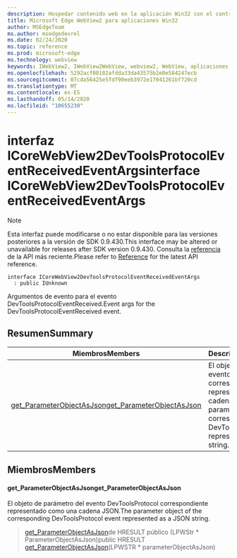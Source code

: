 ```yaml
---
description: Hospedar contenido web en la aplicación Win32 con el control Microsoft Edge WebView2
title: Microsoft Edge WebView2 para aplicaciones Win32
author: MSEdgeTeam
ms.author: msedgedevrel
ms.date: 02/24/2020
ms.topic: reference
ms.prod: microsoft-edge
ms.technology: webview
keywords: IWebView2, IWebView2WebView, webview2, WebView, aplicaciones Win32, Win32, Edge, ICoreWebView2, ICoreWebView2Host, control de explorador, HTML Edge
ms.openlocfilehash: 5292acf08102afdda33da43575b2e0e584247ecb
ms.sourcegitcommit: 07cda56425e5fdf90eeb3972e17041261bf720cd
ms.translationtype: MT
ms.contentlocale: es-ES
ms.lasthandoff: 05/14/2020
ms.locfileid: "10655230"
---
```

# <span data-ttu-id="a9d37-104">interfaz ICoreWebView2DevToolsProtocolEventReceivedEventArgs</span><span class="sxs-lookup"><span data-stu-id="a9d37-104">interface ICoreWebView2DevToolsProtocolEventReceivedEventArgs</span></span> 

> [!NOTE]
> <span data-ttu-id="a9d37-105">Esta interfaz puede modificarse o no estar disponible para las versiones posteriores a la versión de SDK 0.9.430.</span><span class="sxs-lookup"><span data-stu-id="a9d37-105">This interface may be altered or unavailable for releases after SDK version 0.9.430.</span></span> <span data-ttu-id="a9d37-106">Consulta la [referencia](../../../webview2-api-reference.md) de la API más reciente.</span><span class="sxs-lookup"><span data-stu-id="a9d37-106">Please refer to [Reference](../../../webview2-api-reference.md) for the latest API reference.</span></span>

```
interface ICoreWebView2DevToolsProtocolEventReceivedEventArgs
  : public IUnknown
```

<span data-ttu-id="a9d37-107">Argumentos de evento para el evento DevToolsProtocolEventReceived.</span><span class="sxs-lookup"><span data-stu-id="a9d37-107">Event args for the DevToolsProtocolEventReceived event.</span></span>

## <span data-ttu-id="a9d37-108">Resumen</span><span class="sxs-lookup"><span data-stu-id="a9d37-108">Summary</span></span>

 <span data-ttu-id="a9d37-109">Miembros</span><span class="sxs-lookup"><span data-stu-id="a9d37-109">Members</span></span>                        | <span data-ttu-id="a9d37-110">Descripciones</span><span class="sxs-lookup"><span data-stu-id="a9d37-110">Descriptions</span></span>
--------------------------------|---------------------------------------------
[<span data-ttu-id="a9d37-111">get_ParameterObjectAsJson</span><span class="sxs-lookup"><span data-stu-id="a9d37-111">get_ParameterObjectAsJson</span></span>](#get_parameterobjectasjson) | <span data-ttu-id="a9d37-112">El objeto de parámetro del evento DevToolsProtocol correspondiente representado como una cadena JSON.</span><span class="sxs-lookup"><span data-stu-id="a9d37-112">The parameter object of the corresponding DevToolsProtocol event represented as a JSON string.</span></span>

## <span data-ttu-id="a9d37-113">Miembros</span><span class="sxs-lookup"><span data-stu-id="a9d37-113">Members</span></span>

#### <span data-ttu-id="a9d37-114">get_ParameterObjectAsJson</span><span class="sxs-lookup"><span data-stu-id="a9d37-114">get_ParameterObjectAsJson</span></span> 

<span data-ttu-id="a9d37-115">El objeto de parámetro del evento DevToolsProtocol correspondiente representado como una cadena JSON.</span><span class="sxs-lookup"><span data-stu-id="a9d37-115">The parameter object of the corresponding DevToolsProtocol event represented as a JSON string.</span></span>

> <span data-ttu-id="a9d37-116">[get_ParameterObjectAsJson](#get_parameterobjectasjson)de HRESULT público (LPWStr \* ParameterObjectAsJson)</span><span class="sxs-lookup"><span data-stu-id="a9d37-116">public HRESULT [get_ParameterObjectAsJson](#get_parameterobjectasjson)(LPWSTR \* parameterObjectAsJson)</span></span>

